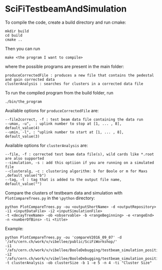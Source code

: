 # SciFiTestbeamAndSimulation
To compile the code, create a build directory and run cmake:
```
mkdir build
cd build
cmake ..
```

Then you can run
```
make <the program I want to compile>
```
where the possible programs are present in the main folder:
```
produceCorrectedFile : produces a new file that contains the pedestal and gain corrected data
clusterAnalysis : searches for clusters in a corrected data file
```
To run the compiled program from the build folder, run
```
./bin/the_program
```

Available options for `produceCorrectedFile` are:
```
--file2correct, -f : test beam data file containing the data run
--umax, -u",  : uplink number to stop at [1, ... , 8], default_value(4)
--umin, -l", : "uplink number to start at [1, ... , 8], default_value(3)
```

Available options for `clusterAnalysis` are:
```
--file, -f : corrected test beam data file(s), wild cards like *.root are also supported
--simulation, -s : add this optiion if you are running on a simulated file
--clusteralg, -c : clustering algorithm: b for Boole or m for Maxs ,default_value("b")
--tag, -t : tag that is added to the output file name, default_value("")
```

Compare the clusters of testbeam data and simulation with `PlotCompareTrees.py` in the `\python` directory:
```
python PlotCompareTrees.py -ou <outputShortName> -d <outputRepository> -i1 <inputDataFile> -i2 <inputSimulationFile>
-t <decayTreeName> -ob <observable> -b <rangeBeginning> -e <rangeEnd> -n <numberOfBins> -ti <title>
```

Example:
```
python PlotCompareTrees.py -ou 'compareV2016_09_07' -d '/afs/cern.ch/work/v/vibellee/public/SciFiWorkshop/' 
-i1 '/afs/cern.ch/work/v/vibellee/BooleDebugging/testbeam_simulation_position_a__clusterAnalyis.root'
-i2 '/afs/cern.ch/work/v/vibellee/BooleDebugging/testbeam_simulation_position_c__clusterAnalyis.root'
-t clusterAnalysis -ob clusterSize -b 1 -e 5 -n 4 -ti "Cluster Size"
```
